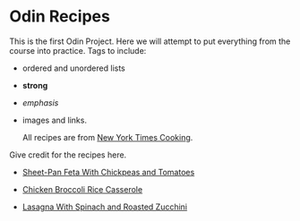 # Odin Recipes
This is the first Odin Project.  Here we will attempt to put everything from the course into practice.  Tags to include:
 * ordered and unordered lists 
 * **strong** 
 * *emphasis*
 * images and links.
 
   All recipes are from [New York Times Cooking](https://cooking.nytimes.com/).

Give credit for the recipes here.

* [Sheet-Pan Feta With Chickpeas and Tomatoes](https://cooking.nytimes.com/recipes/1023371-sheet-pan-feta-with-chickpeas-and-tomatoes?q=Sheet-Pan%20Feta%20With%20Chickpeas%20and%20Tomatoes)

* [Chicken Broccoli Rice Casserole](https://cooking.nytimes.com/recipes/1024172-chicken-broccoli-rice-casserole)

* [Lasagna With Spinach and Roasted Zucchini](https://cooking.nytimes.com/recipes/12474-lasagna-with-spinach-and-roasted-zucchini)

